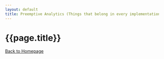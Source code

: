 ```yaml
---
layout: default
title: Preemptive Analytics (Things that belong in every implementation)
---
```

# {{page.title}}

[Back to Homepage]({{site.url}}/index.html)